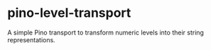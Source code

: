 # pino-level-transport

A simple Pino transport to transform numeric levels into their string representations.
